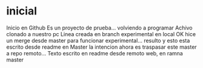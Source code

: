 # inicial
Inicio en Github
Es un proyecto de prueba... volviendo a programar
Achivo clonado a nuestro pc
Linea creada en branch experimental en local
OK hice un merge desde master para funcionar experimental... resulto y esto esta escrito desde readme en Master
la intencion ahora es traspasar este master a repo remoto...
Texto escrito en readme desde remoto web, en ramna master
